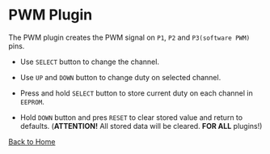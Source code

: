 # PWM Plugin

The PWM plugin creates the PWM signal on `P1`, `P2` and `P3(software PWM)` pins.

* Use `SELECT` button to change the channel.

* Use `UP` and `DOWN` button to change duty on selected channel.

* Press and hold `SELECT` button to store current duty on each channel in `EEPROM`.

* Hold `DOWN` button and pres `RESET` to clear stored value and return to defaults. 
  (**ATTENTION!** All stored data will be cleared. **FOR ALL** plugins!)

[Back to Home](/#supported-devices)

